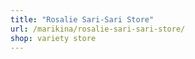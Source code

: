 ```yaml
---
title: "Rosalie Sari-Sari Store"
url: /marikina/rosalie-sari-sari-store/
shop: variety store
---
```

